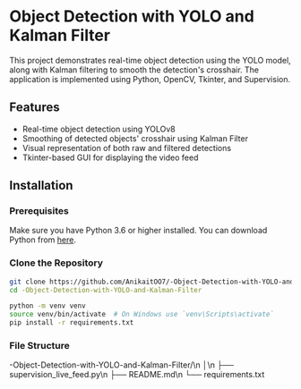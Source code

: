 # Object Detection with YOLO and Kalman Filter

This project demonstrates real-time object detection using the YOLO model, along with Kalman filtering to smooth the detection's crosshair. The application is implemented using Python, OpenCV, Tkinter, and Supervision.

## Features

- Real-time object detection using YOLOv8
- Smoothing of detected objects' crosshair using Kalman Filter
- Visual representation of both raw and filtered detections
- Tkinter-based GUI for displaying the video feed

## Installation

### Prerequisites

Make sure you have Python 3.6 or higher installed. You can download Python from [here](https://www.python.org/downloads/).

### Clone the Repository

```bash
git clone https://github.com/AnikaitOO7/-Object-Detection-with-YOLO-and-Kalman-Filter
cd -Object-Detection-with-YOLO-and-Kalman-Filter
```

```bash
python -m venv venv
source venv/bin/activate  # On Windows use `venv\Scripts\activate`
pip install -r requirements.txt
```
### File Structure
-Object-Detection-with-YOLO-and-Kalman-Filter/\n
│\n
├── supervision_live_feed.py\n
├── README.md\n
└── requirements.txt





